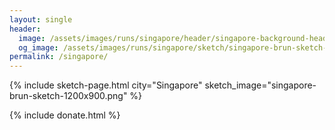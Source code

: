 ```yaml
---
layout: single
header:
  image: /assets/images/runs/singapore/header/singapore-background-header-2048x900.png
  og_image: /assets/images/runs/singapore/sketch/singapore-brun-sketch-1200x900.png
permalink: /singapore/
---
```


{% include sketch-page.html city="Singapore" sketch_image="singapore-brun-sketch-1200x900.png" %} 
 
{% include donate.html %}  
  
  

